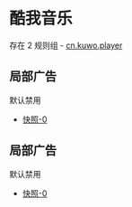 # 酷我音乐

存在 2 规则组 - [cn.kuwo.player](/src/apps/cn.kuwo.player.ts)

## 局部广告

默认禁用

- [快照-0](https://i.gkd.li/import/19000088)

## 局部广告

默认禁用

- [快照-0](https://i.gkd.li/import/19000104)
